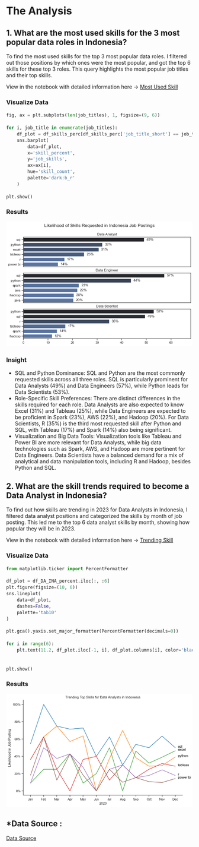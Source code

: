# The Analysis
## 1. What are the most used skills for the 3 most popular data roles in Indonesia?
To find the most used skills for the top 3 most popular data roles. I filtered out those positions by which ones were the most popular, and got the top 6 skills for these top 3 roles. This query highlights the most popular job titles and their top skills. 

View in the notebook with detailed information here ->  [Most Used Skill](2_Skill_Demand.ipynb)

### Visualize Data
```python
fig, ax = plt.subplots(len(job_titles), 1, figsize=(9, 6))

for i, job_title in enumerate(job_titles):
    df_plot = df_skills_perc[df_skills_perc['job_title_short'] == job_title].head(6)
    sns.barplot(
        data=df_plot, 
        x='skill_percent', 
        y='job_skills', 
        ax=ax[i], 
        hue='skill_count', 
        palette='dark:b_r'
    )

plt.show()
```

### Results
![Visualization of Top Skills for Data Roles in Indonesia](images\skill_demand.png)

### Insight
- SQL and Python Dominance: SQL and Python are the most commonly requested skills across all three roles. SQL is particularly prominent for Data Analysts (49%) and Data Engineers (57%), while Python leads for Data Scientists (53%).
- Role-Specific Skill Preferences: There are distinct differences in the skills required for each role. Data Analysts are also expected to know Excel (31%) and Tableau (25%), while Data Engineers are expected to be proficient in Spark (23%), AWS (22%), and Hadoop (20%). For Data Scientists, R (35%) is the third most requested skill after Python and SQL, with Tableau (17%) and Spark (14%) also being significant.
- Visualization and Big Data Tools: Visualization tools like Tableau and Power BI are more relevant for Data Analysts, while big data technologies such as Spark, AWS, and Hadoop are more pertinent for Data Engineers. Data Scientists have a balanced demand for a mix of analytical and data manipulation tools, including R and Hadoop, besides Python and SQL.


## 2. What are the skill trends required to become a Data Analyst in Indonesia?
To find out how skills are trending in 2023 for Data Analysts in Indonesia, I filtered data analyst positions and categorized the skills by month of job posting. This led me to the top 6 data analyst skills by month, showing how popular they will be in 2023.

View in the notebook with detailed information here ->  [Trending Skill](3_Skill_Trend.ipynb)

### Visualize Data
```python
from matplotlib.ticker import PercentFormatter

df_plot = df_DA_INA_percent.iloc[:, :6]
plt.figure(figsize=(10, 6))
sns.lineplot(
    data=df_plot,
    dashes=False,
    palette='tab10'
)

plt.gca().yaxis.set_major_formatter(PercentFormatter(decimals=0))

for i in range(6):
    plt.text(11.2, df_plot.iloc[-1, i], df_plot.columns[i], color='black')

    
plt.show()
```

### Results
![Trending Top Skills for Data Analysts in the US in Indonesia](images\skill_trends.png)



## *Data Source :
[Data Source](https://huggingface.co/datasets/lukebarousse/data_jobs) 